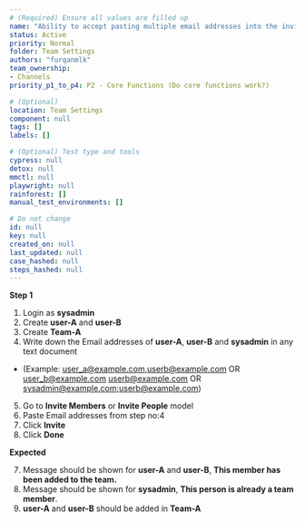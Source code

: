 ```yaml
---
# (Required) Ensure all values are filled up
name: "Ability to accept pasting multiple email addresses into the invite modal"
status: Active
priority: Normal
folder: Team Settings
authors: "furqanmlk"
team_ownership: 
- Channels
priority_p1_to_p4: P2 - Core Functions (Do core functions work?)

# (Optional)
location: Team Settings
component: null
tags: []
labels: []

# (Optional) Test type and tools
cypress: null
detox: null
mmctl: null
playwright: null
rainforest: []
manual_test_environments: [] 

# Do not change
id: null
key: null
created_on: null
last_updated: null
case_hashed: null
steps_hashed: null
---
```


**Step 1**

1. Login as **sysadmin**
2. Create **user-A** and **user-B**
3. Create **Team-A**
4. Write down the Email addresses of **user-A**, **user-B** and **sysadmin** in any text document

- (Example: user_a@example.com,userb@example.com OR user_b@example.com userb@example.com OR sysadmin@example.com;userb@example.com)

5. Go to **Invite Members** or **Invite People** model
6. Paste Email addresses from step no:4
7. Click **Invite**
8. Click **Done**

**Expected**

7. Message should be shown for **user-A** and **user-B**, **This member has been added to the team.**
8. Message should be shown for **sysadmin**, **This person is already a team member**.
9. **user-A** and **user-B** should be added in **Team-A**
